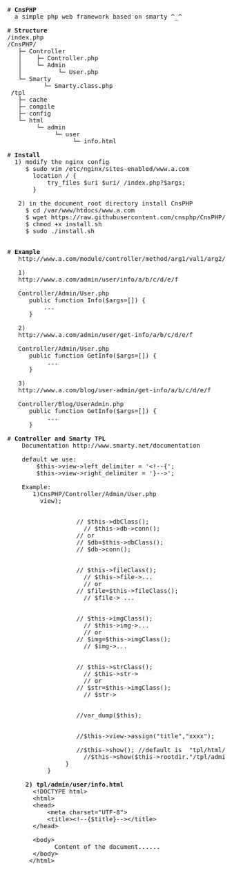 <pre>
# <b>CnsPHP</b>
  a simple php web framework based on smarty ^_^

# <b>Structure</b>
/index.php
/CnsPHP/
   ├─ Controller
   │    ├─ Controller.php
   │    └─ Admin
   │          └─ User.php
   └─ Smarty
          └─ Smarty.class.php
 /tpl
   ├─ cache
   ├─ compile
   ├─ config
   └─ html
        └─ admin
             └─ user
                  └─ info.html							

# <b>Install</b>  
  1) modify the nginx config   
     $ sudo vim /etc/nginx/sites-enabled/www.a.com
       location / {
           try_files $uri $uri/ /index.php?$args;
       }

   2) in the document_root directory install CnsPHP
     $ cd /var/www/htdocs/www.a.com 
     $ wget https://raw.githubusercontent.com/cnsphp/CnsPHP/master/install.sh
     $ chmod +x install.sh
     $ sudo ./install.sh


# <b>Example</b>							
   http://www.a.com/module/controller/method/arg1/val1/arg2/val2/arg3/val3
   
   1)
   http://www.a.com/admin/user/info/a/b/c/d/e/f
   
   Controller/Admin/User.php
      public function Info($args=[]) {
          ...
      }
   
   2)
   http://www.a.com/admin/user/get-info/a/b/c/d/e/f
   
   Controller/Admin/User.php
      public function GetInfo($args=[]) {
           ...
      }
   
   3)
   http://www.a.com/blog/user-admin/get-info/a/b/c/d/e/f
   
   Controller/Blog/UserAdmin.php
      public function GetInfo($args=[]) {
           ...
      }   
   
# <b>Controller and Smarty TPL</b> 
    Documentation http://www.smarty.net/documentation
    
    default we use:
        $this->view->left_delimiter = '&lt;!--{';
        $this->view->right_delimiter = '}--&gt;';
        
    Example:
       1)CnsPHP/Controller/Admin/User.php
         <?php
           namespace CnsPHP;
           
           class User extends Controller {
                function __construct(){
                    parent::__construct();
                }
           
                function Info($args=[]) {
                   //var_dump($_POST);
                   //var_dump($args);
                   //var_dump($this->view);
           		
           		
                   // $this->dbClass();
           		     // $this->db->conn();		
           	       // or 
                   // $db=$this->dbClass();
                   // $db->conn();
           
           		
                   // $this->fileClass();
              		 // $this->file->...
           		     // or
                   // $file=$this->fileClass();
           		     // $file-> ...
           
           		
                   // $this->imgClass();  
           		     // $this->img->...
           		     // or
                   // $img=$this->imgClass(); 
           		     // $img->...
           
           		
                   // $this->strClass();  
           		     // $this->str->
           		     // or
                   // $str=$this->imgClass(); 
           		     // $str->
           
           		
                   //var_dump($this);         
           
           		
                   //$this->view->assign("title","xxxx");
           		 
                   //$this->show(); //default is  "tpl/html/admin/user/info.html"
           		     //$this->show($this->rootdir."/tpl/admin/user/info.html");
                }
           } 
    
     <b>2) tpl/admin/user/info.html</b>
       &lt;!DOCTYPE html&gt;
       &lt;html&gt;
       &lt;head&gt;
           &lt;meta charset="UTF-8"&gt;
           &lt;title&gt;&lt;!--{$title}--&gt;&lt;/title&gt;
       &lt;/head&gt;

       &lt;body&gt;
             Content of the document......
       &lt;/body&gt;
      &lt;/html&gt; 
</pre>
